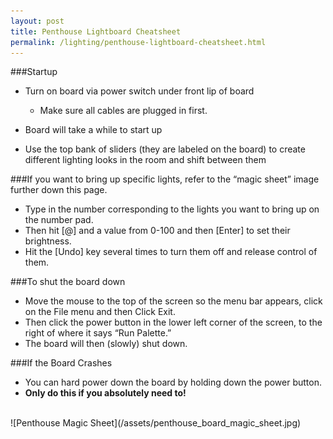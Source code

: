 ```yaml
---
layout: post
title: Penthouse Lightboard Cheatsheet
permalink: /lighting/penthouse-lightboard-cheatsheet.html
---
```


###Startup

* Turn on board via power switch under front lip of board

    * Make sure all cables are plugged in first.
* Board will take a while to start up
* Use the top bank of sliders (they are labeled on the board) to create different lighting looks in the room and shift between them

###If you want to bring up specific lights, refer to the “magic sheet” image further down this page.

* Type in the number corresponding to the lights you want to bring up on the number pad.
* Then hit [@] and a value from 0-100 and then [Enter] to set their brightness.
* Hit the [Undo] key several times to turn them off and release control of them.

###To shut the board down

* Move the mouse to the top of the screen so the menu bar appears, click on the File menu and then Click Exit.
* Then click the power button in the lower left corner of the screen, to the right of where it says “Run Palette.”
* The board will then (slowly) shut down.

###If the Board Crashes

* You can hard power down the board by holding down the power button.
* **Only do this if you absolutely need to!**

<br>
![Penthouse Magic Sheet](/assets/penthouse_board_magic_sheet.jpg)
